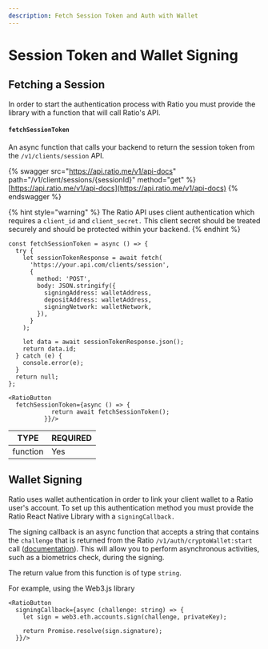 ```yaml
---
description: Fetch Session Token and Auth with Wallet
---
```


# Session Token and Wallet Signing

## Fetching a Session&#x20;

In order to start the authentication process with Ratio you must provide the library with a function that will call Ratio's API.

#### **`fetchSessionToken`**&#x20;

An async function that calls your backend to return the session token from the `/v1/clients/session` API.

{% swagger src="https://api.ratio.me/v1/api-docs" path="/v1/client/sessions/{sessionId}" method="get" %}
[https://api.ratio.me/v1/api-docs](https://api.ratio.me/v1/api-docs)
{% endswagger %}

{% hint style="warning" %}
The Ratio API uses client authentication which requires a `client_id` and `client_secret.` This client secret should be treated securely and should be protected within your backend.
{% endhint %}

```tsx
const fetchSessionToken = async () => {
  try {
    let sessionTokenResponse = await fetch(
      'https://your.api.com/clients/session',
      {
        method: 'POST',
        body: JSON.stringify({
          signingAddress: walletAddress,
          depositAddress: walletAddress,
          signingNetwork: walletNetwork,
        }),
      }
    );

    let data = await sessionTokenResponse.json();
    return data.id;
  } catch (e) {
    console.error(e);
  }
  return null;
};
  
<RatioButton 
  fetchSessionToken={async () => {
            return await fetchSessionToken();
          }}/>
```

| TYPE     | REQUIRED |
| -------- | -------- |
| function | Yes      |

## Wallet Signing

Ratio uses wallet authentication in order to link your client wallet to a Ratio user's account. To set up this authentication method you must provide the Ratio React Native Library with a `signingCallback.`

The signing callback is an async function that accepts a string that contains the `challenge` that is returned from the Ratio `/v1/auth/cryptoWallet:start` call ([documentation](../../reference/api/auth/crypto-wallet.md#v1-auth-cryptowallet-start)). This will allow you to perform asynchronous activities, such as a biometrics check, during the signing.

The return value from this function is of type `string`.

For example, using the Web3.js library

```tsx
<RatioButton 
  signingCallback={async (challenge: string) => {
    let sign = web3.eth.accounts.sign(challenge, privateKey);

    return Promise.resolve(sign.signature);
  }}/>
```

